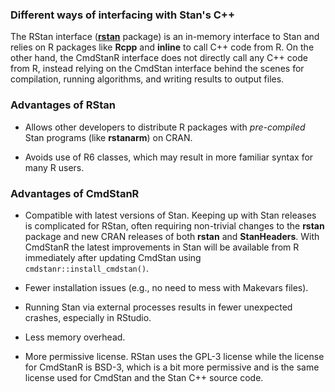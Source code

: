 ### Different ways of interfacing with Stan's C++

The RStan interface ([**rstan**](https://mc-stan.org/rstan/) package) is an
in-memory interface to Stan and relies on R packages like **Rcpp** and
**inline** to call C++ code from R. On the other hand, the CmdStanR interface
does not directly call any C++ code from R, instead relying on the CmdStan
interface behind the scenes for compilation, running algorithms, and writing
results to output files.

### Advantages of RStan

* Allows other developers to distribute R packages with
_pre-compiled_ Stan programs (like **rstanarm**) on CRAN.

* Avoids use of R6 classes, which may result in more familiar syntax for many R users. 

### Advantages of CmdStanR

* Compatible with latest versions of Stan. Keeping up with Stan releases is
complicated for RStan, often requiring non-trivial changes to the **rstan**
package and new CRAN releases of both **rstan** and **StanHeaders**. With
CmdStanR the latest improvements in Stan will be available from R immediately
after updating CmdStan using `cmdstanr::install_cmdstan()`.

* Fewer installation issues (e.g., no need to mess with Makevars files).

* Running Stan via external processes results in fewer unexpected crashes,
especially in RStudio.

* Less memory overhead.

* More permissive license. RStan uses the GPL-3 license while the license for
CmdStanR is BSD-3, which is a bit more permissive and is the same license used
for CmdStan and the Stan C++ source code.
